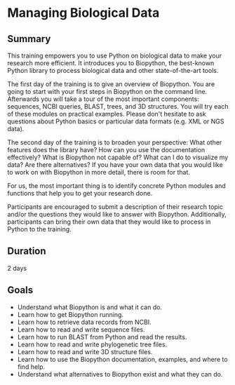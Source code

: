 
# Managing Biological Data

## Summary

This training empowers you to use Python on biological data to make your research more efficient. It introduces you to Biopython, the best-known Python library to process biological data and other state-of-the-art tools.

The first day of the training is to give an overview of Biopython. You are going to start with your first steps in Biopython on the command line. Afterwards you will take a tour of the most important components: sequences, NCBI queries, BLAST, trees, and 3D structures. You will try each of these modules on practical examples. Please don't hesitate to ask questions about Python basics or particular data formats (e.g. XML or NGS data).

The second day of the training is to broaden your perspective: What other features does the library have? How can you use the documentation effectively? What is Biopython not capable of? What can I do to visualize my data? Are there alternatives? If you have your own data that you would like to work on with Biopython in more detail, there is room for that.

For us, the most important thing is to identify concrete Python modules and functions that help you to get your research done.

Participants are encouraged to submit a description of their research topic and/or the questions they would like to answer with Biopython. Additionally, participants can bring their own data that they would like to process in Python to the training.

## Duration

2 days

## Goals

* Understand what Biopython is and what it can do.
* Learn how to get Biopython running.
* Learn how to retrieve data records from NCBI.
* Learn how to read and write sequence files.
* Learn how to run BLAST from Python and read the results.
* Learn how to read and write phylogenetic tree files.
* Learn how to read and write 3D structure files.
* Learn how to use the Biopython documentation, examples, and where to find help.
* Understand what alternatives to Biopython exist and what they can do.
